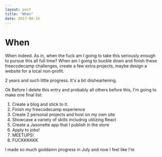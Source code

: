 ```yaml
---
layout: post
title: "When"
date: 2017-08-16
---
```


# **When**

When indeed. As in, when the fuck am I going to take this seriously enough to pursue
this all full time? When am I going to buckle down and finish these freecodecamp
challenges, create a few extra projects, maybe design a website for a local non-profit.

2 years and such little progress. It's a bit diisheartening. 

Ok Before I delete this entry and probably all others before this, I'm going to 
make one final list:

1. Create a blog and stick to it. 
2. Finish my freecodecamp experience
3. Create 2 personal projects and host on my own site
4. Showcase a variety of skills includnig utilizing React 
5. Create a Jasonette app that I publish in the store
6. Apply to jobs!
7. MEETUPS!
8. FUCKKKKKK

I made so much goddamn progress in July and now I feel like I'm